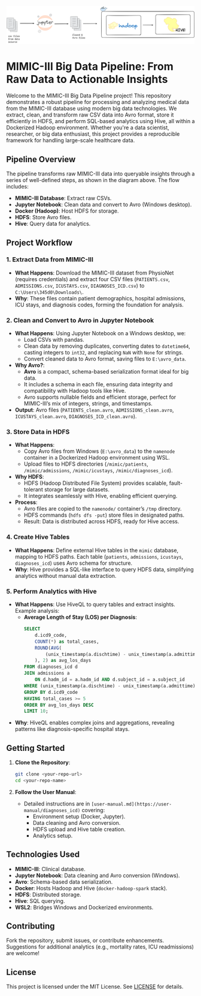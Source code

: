 <p align="center">
  <img src="images/pipeline.png" alt="MIMIC-III Pipeline Diagram" width="600"/>
</p>

# MIMIC-III Big Data Pipeline: From Raw Data to Actionable Insights

Welcome to the MIMIC-III Big Data Pipeline project! This repository demonstrates a robust pipeline for processing and analyzing medical data from the MIMIC-III database using modern big data technologies. We extract, clean, and transform raw CSV data into Avro format, store it efficiently in HDFS, and perform SQL-based analytics using Hive, all within a Dockerized Hadoop environment. Whether you're a data scientist, researcher, or big data enthusiast, this project provides a reproducible framework for handling large-scale healthcare data.

## Pipeline Overview

The pipeline transforms raw MIMIC-III data into queryable insights through a series of well-defined steps, as shown in the diagram above. The flow includes:
- **MIMIC-III Database**: Extract raw CSVs.
- **Jupyter Notebook**: Clean data and convert to Avro (Windows desktop).
- **Docker (Hadoop)**: Host HDFS for storage.
- **HDFS**: Store Avro files.
- **Hive**: Query data for analytics.

## Project Workflow

### 1. Extract Data from MIMIC-III
- **What Happens**: Download the MIMIC-III dataset from PhysioNet (requires credentials) and extract four CSV files (`PATIENTS.csv`, `ADMISSIONS.csv`, `ICUSTAYS.csv`, `DIAGNOSES_ICD.csv`) to `C:\Users\345d0\Downloads\`.
- **Why**: These files contain patient demographics, hospital admissions, ICU stays, and diagnosis codes, forming the foundation for analysis.

### 2. Clean and Convert to Avro in Jupyter Notebook
- **What Happens**: Using Jupyter Notebook on a Windows desktop, we:
  - Load CSVs with pandas.
  - Clean data by removing duplicates, converting dates to `datetime64`, casting integers to `int32`, and replacing `NaN` with `None` for strings.
  - Convert cleaned data to Avro format, saving files to `E:\avro_data`.
- **Why Avro?**:
  - **Avro** is a compact, schema-based serialization format ideal for big data.
  - It includes a schema in each file, ensuring data integrity and compatibility with Hadoop tools like Hive.
  - Avro supports nullable fields and efficient storage, perfect for MIMIC-III’s mix of integers, strings, and timestamps.
- **Output**: Avro files (`PATIENTS_clean.avro`, `ADMISSIONS_clean.avro`, `ICUSTAYS_clean.avro`, `DIAGNOSES_ICD_clean.avro`).

### 3. Store Data in HDFS
- **What Happens**:
  - Copy Avro files from Windows (`E:\avro_data`) to the `namenode` container in a Dockerized Hadoop environment using WSL.
  - Upload files to HDFS directories (`/mimic/patients`, `/mimic/admissions`, `/mimic/icustays`, `/mimic/diagnoses_icd`).
- **Why HDFS**:
  - HDFS (Hadoop Distributed File System) provides scalable, fault-tolerant storage for large datasets.
  - It integrates seamlessly with Hive, enabling efficient querying.
- **Process**:
  - Avro files are copied to the `namenode/` container’s `/tmp` directory.
  - HDFS commands (`hdfs dfs -put`) store files in designated paths.
  - Result: Data is distributed across HDFS, ready for Hive access.

### 4. Create Hive Tables
- **What Happens**: Define external Hive tables in the `mimic` database, mapping to HDFS paths. Each table (`patients`, `admissions`, `icustays`, `diagnoses_icd`) uses Avro schema for structure.
- **Why**: Hive provides a SQL-like interface to query HDFS data, simplifying analytics without manual data extraction.

### 5. Perform Analytics with Hive
- **What Happens**: Use HiveQL to query tables and extract insights. Example analysis:
  - **Average Length of Stay (LOS) per Diagnosis**:
    ```sql
    SELECT 
        d.icd9_code,
        COUNT(*) as total_cases,
        ROUND(AVG(
            (unix_timestamp(a.dischtime) - unix_timestamp(a.admittime)) / 86400
        ), 2) as avg_los_days
    FROM diagnoses_icd d
    JOIN admissions a 
        ON d.hadm_id = a.hadm_id AND d.subject_id = a.subject_id
    WHERE (unix_timestamp(a.dischtime) - unix_timestamp(a.admittime)) >= 0
    GROUP BY d.icd9_code
    HAVING total_cases >= 5
    ORDER BY avg_los_days DESC
    LIMIT 10;
    ```
- **Why**: HiveQL enables complex joins and aggregations, revealing patterns like diagnosis-specific hospital stays.

## Getting Started

1. **Clone the Repository**:
   ```bash
   git clone <your-repo-url>
   cd <your-repo-name>
   ```

2. **Follow the User Manual**:
   - Detailed instructions are in `[user-manual.md](https://user-manual/diagnoses_icd)` covering:
     - Environment setup (Docker, Jupyter).
     - Data cleaning and Avro conversion.
     - HDFS upload and Hive table creation.
     - Analytics setup.

## Technologies Used
- **MIMIC-III**: Clinical database.
- **Jupyter Notebook**: Data cleaning and Avro conversion (Windows).
- **Avro**: Schema-based data serialization.
- **Docker**: Hosts Hadoop and Hive (`docker-hadoop-spark` stack).
- **HDFS**: Distributed storage.
- **Hive**: SQL querying.
- **WSL2**: Bridges Windows and Dockerized environments.

## Contributing
Fork the repository, submit issues, or contribute enhancements. Suggestions for additional analytics (e.g., mortality rates, ICU readmissions) are welcome!

## License
This project is licensed under the MIT License. See [LICENSE](LICENSE) for details.
